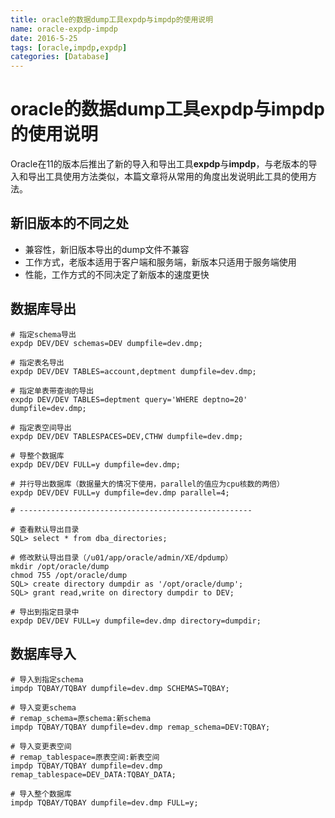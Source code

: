 ```yaml
---
title: oracle的数据dump工具expdp与impdp的使用说明
name: oracle-expdp-impdp
date: 2016-5-25
tags: [oracle,impdp,expdp]
categories: [Database]
---
```


# oracle的数据dump工具expdp与impdp的使用说明

Oracle在11的版本后推出了新的导入和导出工具**expdp**与**impdp**，与老版本的导入和导出工具使用方法类似，本篇文章将从常用的角度出发说明此工具的使用方法。

## 新旧版本的不同之处

* 兼容性，新旧版本导出的dump文件不兼容
* 工作方式，老版本适用于客户端和服务端，新版本只适用于服务端使用
* 性能，工作方式的不同决定了新版本的速度更快

## 数据库导出

```shell
# 指定schema导出
expdp DEV/DEV schemas=DEV dumpfile=dev.dmp;

# 指定表名导出
expdp DEV/DEV TABLES=account,deptment dumpfile=dev.dmp;

# 指定单表带查询的导出
expdp DEV/DEV TABLES=deptment query='WHERE deptno=20' dumpfile=dev.dmp;

# 指定表空间导出
expdp DEV/DEV TABLESPACES=DEV,CTHW dumpfile=dev.dmp;

# 导整个数据库
expdp DEV/DEV FULL=y dumpfile=dev.dmp;

# 并行导出数据库（数据量大的情况下使用，parallel的值应为cpu核数的两倍）
expdp DEV/DEV FULL=y dumpfile=dev.dmp parallel=4;

# ----------------------------------------------------

# 查看默认导出目录
SQL> select * from dba_directories;

# 修改默认导出目录（/u01/app/oracle/admin/XE/dpdump）
mkdir /opt/oracle/dump
chmod 755 /opt/oracle/dump
SQL> create directory dumpdir as '/opt/oracle/dump';
SQL> grant read,write on directory dumpdir to DEV;

# 导出到指定目录中
expdp DEV/DEV FULL=y dumpfile=dev.dmp directory=dumpdir;
```

## 数据库导入

```shell
# 导入到指定schema
impdp TQBAY/TQBAY dumpfile=dev.dmp SCHEMAS=TQBAY;

# 导入变更schema
# remap_schema=原schema:新schema
impdp TQBAY/TQBAY dumpfile=dev.dmp remap_schema=DEV:TQBAY;

# 导入变更表空间
# remap_tablespace=原表空间:新表空间
impdp TQBAY/TQBAY dumpfile=dev.dmp remap_tablespace=DEV_DATA:TQBAY_DATA;

# 导入整个数据库
impdp TQBAY/TQBAY dumpfile=dev.dmp FULL=y;
```